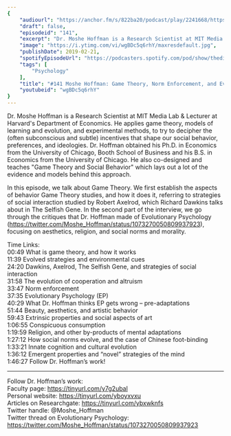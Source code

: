```yaml
---
{
	"audiourl": "https://anchor.fm/s/822ba20/podcast/play/2241668/https%3A%2F%2Fd3ctxlq1ktw2nl.cloudfront.net%2Fproduction%2F2019-0-31%2F9121898-44100-2-9449ed5da7075.m4a",
	"draft": false,
	"episodeid": "141",
	"excerpt": "Dr. Moshe Hoffman is a Research Scientist at MIT Media Lab & Lecturer at Harvard's Department of Economics. He applies game theory, models of learning and evolution, and experimental methods, to try to decipher the (often subconscious and subtle) incentives that shape our social behavior, preferences, and ideologies. Dr. Hoffman obtained his Ph.D. in Economics from the University of Chicago, Booth School of Business and his B.S. in Economics from the University of Chicago. He also co-designed and teaches \"Game Theory and Social Behavior\" which lays out a lot of the evidence and models behind this approach.",
	"image": "https://i.ytimg.com/vi/wgBDc5q6rhY/maxresdefault.jpg",
	"publishDate": 2019-02-21,
	"spotifyEpisodeUrl": "https://podcasters.spotify.com/pod/show/thedissenter/episodes/141-Moshe-Hoffman-Game-Theory--Norm-Enforcement--and-Evolutionary-Psychology-e32tm4",
	"tags": [
		"Psychology"
	],
	"title": "#141 Moshe Hoffman: Game Theory, Norm Enforcement, and Evolutionary Psychology",
	"youtubeid": "wgBDc5q6rhY"
}
---
```

Dr. Moshe Hoffman is a Research Scientist at MIT Media Lab & Lecturer at Harvard's Department of Economics. He applies game theory, models of learning and evolution, and experimental methods, to try to decipher the (often subconscious and subtle) incentives that shape our social behavior, preferences, and ideologies. Dr. Hoffman obtained his Ph.D. in Economics from the University of Chicago, Booth School of Business and his B.S. in Economics from the University of Chicago. He also co-designed and teaches "Game Theory and Social Behavior" which lays out a lot of the evidence and models behind this approach.

In this episode, we talk about Game Theory. We first establish the aspects of behavior Game Theory studies, and how it does it, referring to strategies of social interaction studied by Robert Axelrod, which Richard Dawkins talks about in The Selfish Gene. In the second part of the interview, we go through the critiques that Dr. Hoffman made of Evolutionary Psychology (https://twitter.com/Moshe_Hoffman/status/1073270050809937923), focusing on aesthetics, religion, and social norms and morality.

Time Links:  
<time>00:49</time> What is game theory, and how it works  
<time>11:39</time> Evolved strategies and environmental cues                               
<time>24:20</time> Dawkins, Axelrod, The Selfish Gene, and strategies of social interaction                
<time>31:58</time> The evolution of cooperation and altruism                
<time>33:47</time> Norm enforcement   
<time>37:35</time> Evolutionary Psychology (EP)       
<time>40:29</time> What Dr. Hoffman thinks EP gets wrong – pre-adaptations          
<time>51:44</time> Beauty, aesthetics, and artistic behavior       
<time>59:43</time> Extrinsic properties and social aspects of art  
<time>1:06:55</time> Conspicuous consumption  
<time>1:19:59</time> Religion, and other by-products of mental adaptations    
<time>1:27:12</time> How social norms evolve, and the case of Chinese foot-binding  
<time>1:33:21</time> Innate cognition and cultural evolution  
<time>1:36:12</time> Emergent properties and “novel” strategies of the mind  
<time>1:46:27</time> Follow Dr. Hoffman’s work!

---

Follow Dr. Hoffman’s work:  
Faculty page: https://tinyurl.com/y7g2ubal  
Personal website: https://tinyurl.com/yboyxvxu  
Articles on Researchgate: https://tinyurl.com/ybxwknfs  
Twitter handle: @Moshe_Hoffman  
Twitter thread on Evolutionary Psychology: https://twitter.com/Moshe_Hoffman/status/1073270050809937923
